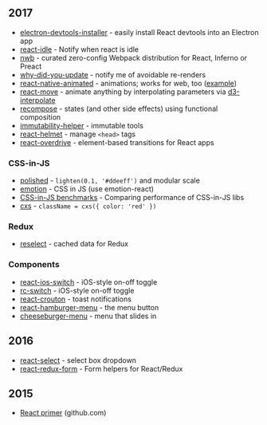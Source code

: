 2017
----

* [electron-devtools-installer](https://www.npmjs.com/package/electron-devtools-installer) - easily install React devtools into an Electron app
* [react-idle](https://github.com/ReactTraining/react-idle) - Notify when react is idle
* [nwb](https://www.npmjs.com/package/nwb) - curated zero-config Webpack distribution for React, Inferno or Preact
* [why-did-you-update](https://github.com/garbles/why-did-you-update) - notify me of avoidable re-renders
* [react-native-animated](https://facebook.github.io/react-native/docs/animated.html) - animations; works for web, too ([example](https://www.webpackbin.com/bins/-KfKys3S2mgEH9UsE8GL))
* [react-move](https://github.com/tannerlinsley/react-move) - animate anything by interpolating parameters via [d3-interpolate](https://github.com/d3/d3-interpolate)
* [recompose](https://github.com/acdlite/recompose) - states (and other side effects) using functional composition
* [immutability-helper](https://github.com/kolodny/immutability-helper) - immutable tools
* [react-helmet](https://github.com/nfl/react-helmet) - manage `<head>` tags
* [react-overdrive](https://github.com/berzniz/react-overdrive) - element-based transitions for React apps

### CSS-in-JS

* [polished](https://polished.js.org/) - `lighten(0.1, '#ddeeff')` and modular scale
* [emotion](http://emotion.sh/) - CSS in JS (use emotion-react)
* [CSS-in-JS benchmarks](https://github.com/A-gambit/CSS-IN-JS-Benchmarks/blob/master/RESULT.md) - Comparing performance of CSS-in-JS libs
* [cxs](https://github.com/jxnblk/cxs) - `className = cxs({ color: 'red' })`

### Redux

* [reselect](https://github.com/reactjs/reselect) - cached data for Redux

### Components

* [react-ios-switch](https://github.com/clari/react-ios-switch) - iOS-style on-off toggle
* [rc-switch](http://react-component.github.io/switch/) - iOS-style on-off toggle
* [react-crouton](https://xeodou.github.io/react-crouton/) - toast notifications
* [react-hamburger-menu](http://react-component.github.io/switch/) - the menu button
* [cheeseburger-menu](https://github.com/Middlerun/cheeseburger-menu) - menu that slides in

2016
----

* [react-select](http://jedwatson.github.io/react-select/) - select box dropdown
* [react-redux-form](http://davidkpiano.github.io/react-redux-form/) - Form helpers for React/Redux

2015
----

* [React primer](https://github.com/mikechau/react-primer-draft) (github.com)
